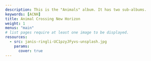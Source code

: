 ```yaml
---
description: This is the "Animals" album. It has two sub-albums.
keywords: [ACNH]
title: Animal Crossing New Horizon
weight: 1
menus: "main"
# list pages require at least one image to be displayed.
resources:
  - src: janis-ringli-UC1pzyJFyvs-unsplash.jpg
    params:
      cover: true
---
```

